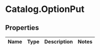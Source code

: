 # Catalog.OptionPut

## Properties
Name | Type | Description | Notes
------------ | ------------- | ------------- | -------------
